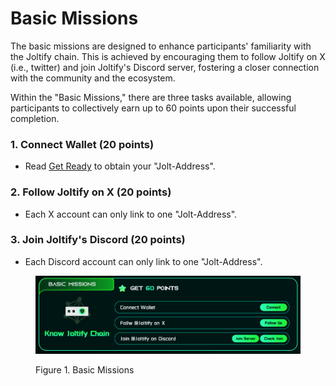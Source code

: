# Basic Missions

The basic missions are designed to enhance participants' familiarity with the Joltify chain. This is achieved by encouraging them to follow Joltify on X (i.e., twitter) and join Joltify's Discord server, fostering a closer connection with the community and the ecosystem.

Within the "Basic Missions," there are three tasks available, allowing participants to collectively earn up to 60 points upon their successful completion.

### **1. Connect Wallet** (**20 points**)

* Read [Get Ready](../joltify-testnet/get-ready.md) to obtain your "Jolt-Address".

### **2. Follow Joltify on X** (**20 points**)

* Each X account can only link to one "Jolt-Address".

### **3. Join Joltify's Discord** (**20 points**)

* Each Discord account can only link to one "Jolt-Address".

<figure><img src="../.gitbook/assets/ps_basic_missions.png" alt=""><figcaption><p>Figure 1. Basic Missions</p></figcaption></figure>
